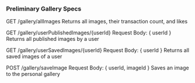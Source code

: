 ### Preliminary Gallery Specs

GET /gallery/allImages
Returns all images, their transaction count, and likes

GET /gallery/userPublishedImages/{userId}
Request Body: { userId }
Returns all published images by a user

GET /gallery/userSavedImages/{userId}
Request Body: { userId }
Returns all saved images of a user

POST /gallery/saveImage
Request Body: { userId, imageId }
Saves an image to the personal gallery